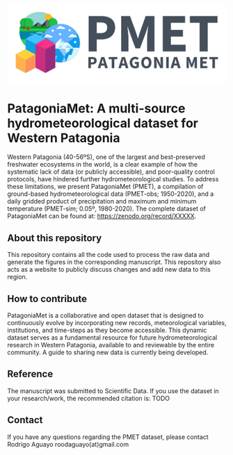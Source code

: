 ![](pmet_logo.png)

# PatagoniaMet: A multi-source hydrometeorological dataset for Western Patagonia  

Western Patagonia (40-56ºS), one of the largest and best-preserved freshwater ecosystems in the world, is a clear example of how the systematic lack of data (or publicly accessible), and poor-quality control protocols, have hindered further hydrometeorological studies. To address these limitations, we present PatagoniaMet (PMET), a compilation of ground-based hydrometeorological data (PMET-obs; 1950-2020), and a daily gridded product of precipitation and maximum and minimum temperature (PMET-sim; 0.05º, 1980-2020). The complete dataset of PatagoniaMet can be found at: https://zenodo.org/record/XXXXX. 

## About this repository

This repository contains all the code used to process the raw data and generate the figures in the corresponding manuscript. This repository also acts as a website to publicly discuss changes and add new data to this region. 


## How to contribute

PatagoniaMet is a collaborative and open dataset that is designed to continuously evolve by incorporating new records, meteorological variables, institutions, and time-steps as they become accessible. This dynamic dataset serves as a fundamental resource for future hydrometeorological research in Western Patagonia, available to and reviewable by the entire community. A guide to sharing new data is currently being developed. 

## Reference

The  manuscript was submitted to Scientific Data. If you use the dataset in your research/work, the recommended citation is: TODO 


## Contact

If you have any questions regarding the PMET dataset, please contact Rodrigo Aguayo roodaguayo(at)gmail.com
